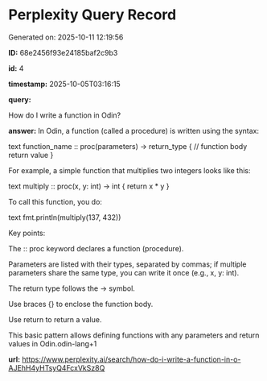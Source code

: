 # Perplexity Query Record

Generated on: 2025-10-11 12:19:56

**ID:** 68e2456f93e24185baf2c9b3

**id:** 4

**timestamp:** 2025-10-05T03:16:15

**query:**

How do I write a function in Odin?

**answer:** In Odin, a function (called a procedure) is written using the syntax:

text
function_name :: proc(parameters) -> return_type {
    // function body
    return value
}


For example, a simple function that multiplies two integers looks like this:

text
multiply :: proc(x, y: int) -> int {
    return x * y
}


To call this function, you do:

text
fmt.println(multiply(137, 432))


Key points:

The :: proc keyword declares a function (procedure).

Parameters are listed with their types, separated by commas; if multiple parameters share the same type, you can write it once (e.g., x, y: int).

The return type follows the -> symbol.

Use braces {} to enclose the function body.

Use return to return a value.

This basic pattern allows defining functions with any parameters and return values in Odin.odin-lang+1

**url:** https://www.perplexity.ai/search/how-do-i-write-a-function-in-o-AJEhH4yHTsyQ4FcxVkSz8Q

